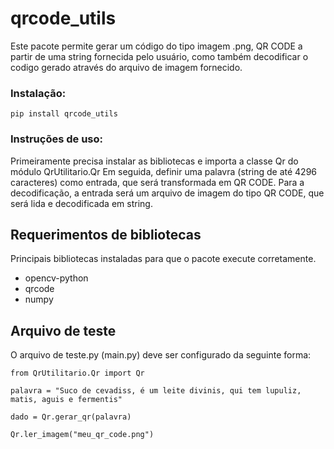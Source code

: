 # qrcode_utils


Este pacote permite gerar um código do tipo imagem .png, QR CODE a partir de uma string fornecida pelo usuário, como também decodificar o codigo gerado através do arquivo de imagem fornecido.


### Instalação:
    pip install qrcode_utils

### Instruções de uso:
Primeiramente precisa instalar as bibliotecas e importa a classe Qr do módulo QrUtilitario.Qr
Em seguida, definir uma palavra (string de até 4296 caracteres) como entrada, que será transformada em QR CODE.
Para a decodificação, a entrada será um arquivo de imagem do tipo QR CODE, que será lida e decodificada em string.

## Requerimentos de bibliotecas
Principais bibliotecas instaladas para que o pacote execute corretamente.
- opencv-python 
- qrcode 
- numpy 


## Arquivo de teste

O arquivo de teste.py (main.py) deve ser configurado da seguinte forma:

``` 
from QrUtilitario.Qr import Qr

palavra = "Suco de cevadiss, é um leite divinis, qui tem lupuliz, matis, aguis e fermentis"

dado = Qr.gerar_qr(palavra)

Qr.ler_imagem("meu_qr_code.png")
```